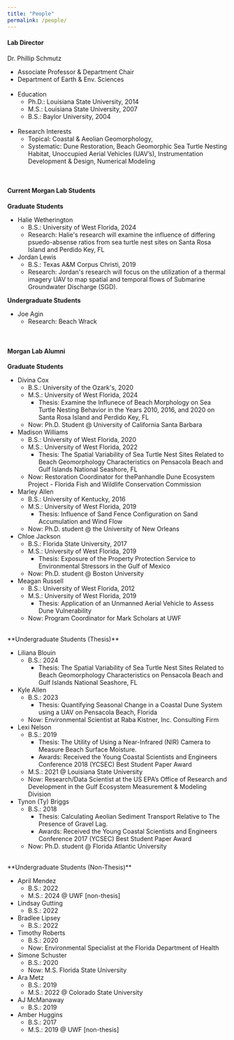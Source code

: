 ```yaml
---
title: "People"
permalink: /people/
---
```


#### Lab Director
Dr. Phillip Schmutz
 
  - Associate Professor & Department Chair
  - Department of Earth & Env. Sciences 
  <br><br>
  - Education
    - Ph.D.: Louisiana State University, 2014
    - M.S.: Louisiana State University, 2007
    - B.S.: Baylor University, 2004
<br><br>
  - Research Interests
    - Topical: Coastal & Aeolian Geomorphology, 
    - Systematic: Dune Restoration, Beach Geomorphic Sea Turtle Nesting Habitat, Unoccupied Aerial Vehicles (UAV’s), Instrumentation Development & Design, Numerical Modeling

<br>

#### Current Morgan Lab Students
**Graduate Students**

- Halie Wetherington
  - B.S.: University of West Florida, 2024
  - Research: Halie's research will examine the influence of differing psuedo-absense ratios from sea turtle nest sites on Santa Rosa Island and Perdido Key, FL
- Jordan Lewis
  - B.S.: Texas A&M Corpus Christi, 2019
  - Research: Jordan's research will focus on the utilization of a thermal imagery UAV to map spatial and temporal flows of Submarine Groundwater Discharge (SGD).


**Undergraduate Students**

- Joe Agin
  - Research: Beach Wrack

<br>

#### Morgan Lab Alumni
**Graduate Students**

- Divina Cox
  - B.S.: University of the Ozark's, 2020
  - M.S.: University of West Florida, 2024
    - Thesis: Examine the Influnece of Beach Morphology on Sea Turtle Nesting Behavior in the Years 2010, 2016, and 2020 on Santa Rosa Island and Perdido Key, FL
  - Now: Ph.D. Student @ University of California Santa Barbara
- Madison Williams
  - B.S.: University of West Florida, 2020
  - M.S.: University of West Florida, 2022
    - Thesis: The Spatial Variability of Sea Turtle Nest Sites Related to Beach Geomorphology Characteristics on Pensacola Beach and Gulf Islands National Seashore, FL
  - Now: Restoration Coordinator for thePanhandle Dune Ecosystem Project - Florida Fish and Wildlife Conservation Commission
- Marley Allen
  - B.S.: University of Kentucky, 2016
  - M.S.: University of West Florida, 2019
    - Thesis: Influence of Sand Fence Configuration on Sand Accumulation and Wind Flow
  - Now: Ph.D. student @ the University of New Orleans
- Chloe Jackson
  - B.S.: Florida State University, 2017
  - M.S.: University of West Florida, 2019
    - Thesis: Exposure of the Property Protection Service to Environmental Stressors in the Gulf of Mexico 
  - Now: Ph.D. student @ Boston University
- Meagan Russell
  - B.S.: University of West Florida, 2012
  - M.S.: University of West Florida, 2019
    - Thesis: Application of an Unmanned Aerial Vehicle to Assess Dune Vulnerability
  - Now: Program Coordinator for Mark Scholars at UWF

<br>
**Undergraduate Students (Thesis)**

- Liliana Blouin
  - B.S.: 2024
    - Thesis: The Spatial Variability of Sea Turtle Nest Sites Related to Beach Geomorphology   Characteristics on Pensacola Beach and Gulf Islands National Seashore, FL
- Kyle Allen
  - B.S.: 2023
    - Thesis: Quantifying Seasonal Change in a Coastal Dune System using a UAV on Pensacola Beach, Florida
  - Now: Environmental Scientist at Raba Kistner, Inc. Consulting Firm
- Lexi Nelson
  - B.S.: 2019
    - Thesis: The Utility of Using a Near-Infrared (NIR) Camera to Measure Beach Surface Moisture. 
    - Awards: Received the Young Coastal Scientists and Engineers Conference 2018 (YCSEC) Best Student Paper Award
  - M.S.: 2021 @ Louisiana State University
  - Now: Research/Data Scientist at the US EPA’s Office of Research and Development in the Gulf Ecosystem Measurement & Modeling Division
- Tynon (Ty) Briggs
  - B.S.: 2018
    - Thesis: Calculating Aeolian Sediment Transport Relative to The Presence of Gravel Lag. 
    - Awards: Received the Young Coastal Scientists and Engineers Conference 2017 (YCSEC) Best Student Paper Award
  - Now: Ph.D. student @ Florida Atlantic University 

<br>
**Undergraduate Students (Non-Thesis)**

- April Mendez
  - B.S.: 2022
  - M.S.: 2024 @ UWF [non-thesis]
- Lindsay Gutting
  - B.S.: 2022
- Bradlee Lipsey
  - B.S.: 2022
- Timothy Roberts
  - B.S.: 2020
  - Now: Environmental Specialist at the Florida Department of Health
- Simone Schuster
  - B.S.: 2020
  - Now: M.S. Florida State University
- Ara Metz
  - B.S.: 2019
  - M.S.: 2022 @ Colorado State University
- AJ McManaway
  - B.S.: 2019
- Amber Huggins
  - B.S.: 2017
  - M.S.: 2019 @ UWF [non-thesis]
